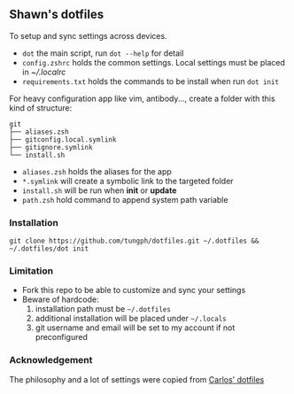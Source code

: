 ## Shawn's dotfiles
To setup and sync settings across devices.
 - `dot` the main script, run `dot --help` for detail
 - `config.zshrc` holds the common settings. Local settings must be placed in *~/.localrc*
 - `requirements.txt` holds the commands to be install when run `dot init`

For heavy configuration app like vim, antibody..., create a folder with this kind of structure:
```text
git
├── aliases.zsh
├── gitconfig.local.symlink
├── gitignore.symlink
└── install.sh
```
- `aliases.zsh` holds the aliases for the app
- `*.symlink` will create a symbolic link to the targeted folder
- `install.sh` will be run when **init** or **update**
- `path.zsh` hold command to append system path variable


### Installation
```shell script
git clone https://github.com/tungph/dotfiles.git ~/.dotfiles && ~/.dotfiles/dot init
```

### Limitation
- Fork this repo to be able to customize and sync your settings
- Beware of hardcode:
  1. installation path must be `~/.dotfiles`
  1. additional installation will be placed under `~/.locals`
  1. git username and email will be set to my account if not preconfigured


### Acknowledgement
The philosophy and a lot of settings were copied from [Carlos' dotfiles](https://github.com/caarlos0/dotfiles)
